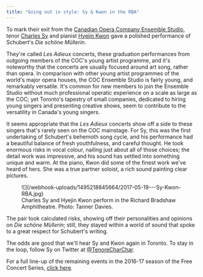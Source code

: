 ```yaml
---
title: "Going out in style: Sy & Kwon in the RBA"
---
```


To mark their exit from the [Canadian Opera Company Ensemble Studio](/scene/companies/canadian-opera-company-ensemble-studio/), tenor [Charles Sy](/scene/people/charles-sy/) and pianist [Hyejin Kwon](/scene/people/hyejin-kwon/) gave a polished performance of Schubert's *Die schöne Müllerin*.

They're called *Les Adieux* concerts, these graduation performances from outgoing members of the COC's young artist programme, and it's noteworthy that the concerts are usually focused around art song, rather than opera. In comparison with other young artist programmes of the world's major opera houses, the COC Ensemble Studio is fairly young, and remarkably versatile. It's common for new members to join the Ensemble Studio without much professional operatic experience on a scale as large as the COC; yet Toronto's tapestry of small companies, dedicated to hiring young singers and presenting creative shows, seem to contribute to the versatility in Canada's young singers.

It seems appropriate that the *Les Adieux* concerts show off a side to these singers that's rarely seen on the COC mainstage. For Sy, this was the first undertaking of Schubert's behemoth song cycle, and his performance had a beautiful balance of fresh youthfulness, and careful thought. He took enormous risks in vocal colour, nailing just about all of those choices; the detail work was impressive, and his sound has settled into something unique and warm. At the piano, Kwon did some of the finest work we've heard of hers. She was a true partner soloist, a rich sound painting clear pictures.

<figure data-type="image">
![](/webhook-uploads/1495218845664/2017-05-19---Sy-Kwon-RBA.jpg)
<figcaption>Charles Sy and Hyejin Kwon perform in the Richard Bradshaw Amphitheatre. Photo: Tanner Davies.</figcaption>
</figure>

The pair took calculated risks, showing off their personalities and opinions on *Die schöne Müllerin*; still, they stayed within a world of sound that spoke to a great respect for Schubert's writing.

The odds are good that we'll hear Sy and Kwon again in Toronto. To stay in the loop, follow Sy on Twitter at [@TenoreCharChar](https://twitter.com/TenoreCharChar).

For a full line-up of the remaining events in the 2016-17 season of the Free Concert Series, [click here](http://www.coc.ca/PerformancesAndTickets/FreeConcertSeries/May.aspx).

